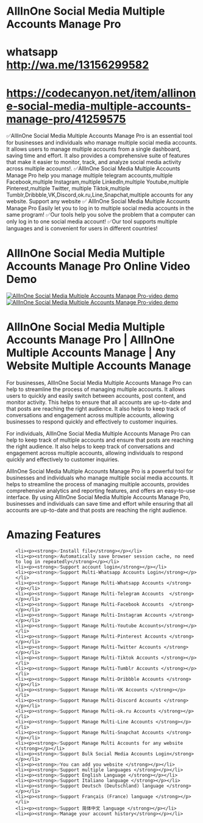 # AllInOne Social Media Multiple Accounts Manage Pro
# whatsapp http://wa.me/13156299582

# https://codecanyon.net/item/allinone-social-media-multiple-accounts-manage-pro/41259575

✅AllInOne Social Media Multiple Accounts Manage Pro is an essential tool for businesses and individuals who manage multiple social media accounts. It allows users to manage multiple accounts from a single dashboard, saving time and effort. It also provides a comprehensive suite of features that make it easier to monitor, track, and analyze social media activity across multiple accounts!.
✅AllInOne Social Media Multiple Accounts Manage Pro help you manage multiple telegram accounts,multiple Facebook,multiple Instagram,multiple LinkedIn,multiple Youtube,multiple Pinterest,multiple Twitter, multiple Tiktok,multiple Tumblr,Dribbble,VK,Discord,ok.ru,Line,Snapchat,multiple accounts for any website.
Support any website
✅ AllInOne Social Media Multiple Accounts Manage Pro Easily let you to log in to multiple social media accounts in the same program!
✅Our tools help you solve the problem that a computer can only log in to one social media account!
✅Our tool supports multiple languages and is convenient for users in different countries!


# AllInOne Social Media Multiple Accounts Manage Pro Online Video Demo 
<a href="https://youtu.be/o8bd0FpoKAM">
    <img src="https://i.ibb.co/xzxBQWw/ytbdemo.png" alt="AllInOne Social Media Multiple Accounts Manage Pro-video demo" />
</a>
<a href="https://youtu.be/o8bd0FpoKAM">
    <img src="https://i.ibb.co/S0yZv2r/watchbtn.jpg" alt="AllInOne Social Media Multiple Accounts Manage Pro-video demo" />
</a>


# AllInOne Social Media Multiple Accounts Manage Pro |	AllInOne Multiple Accounts Manage | Any Website Multiple Accounts Manage 
<p>
    For businesses, AllInOne Social Media Multiple Accounts Manage Pro can help to streamline the process of managing multiple accounts. It allows users to quickly
    and easily switch between accounts, post content, and monitor activity. This helps to ensure that all accounts are up-to-date and that posts are reaching the right audience.
    It also helps to keep track of conversations and engagement across multiple accounts, allowing businesses to respond quickly and effectively to customer inquiries.
</p>
<p>
    For individuals, AllInOne Social Media Multiple Accounts Manage Pro can help to keep track of multiple accounts and ensure that posts are reaching the right audience.
    It also helps to keep track of conversations and engagement across multiple accounts, allowing individuals to respond quickly and effectively to customer inquiries.
</p>
<p>
    AllInOne Social Media Multiple Accounts Manage Pro is a powerful tool for businesses and individuals who manage multiple social media accounts.
    It helps to streamline the process of managing multiple accounts, provides comprehensive analytics and reporting features, and offers an
    easy-to-use interface. By using AllInOne Social Media Multiple Accounts Manage Pro, businesses and individuals can save time and effort
    while ensuring that all accounts are up-to-date and that posts are reaching the right audience.
</p>

 # Amazing Features
<ul>

    <li><p><strong>✅Install file</strong></p></li>
    <li><p><strong>✅Automatically save browser session cache, no need to log in repeatedly</strong></p></li>
    <li><p><strong>✅Support account login</strong></p></li>
    <li><p><strong>✅Support Multi-Whatsapp Accounts Login</strong></p></li>
    <li><p><strong>✅Support Manage Multi-Whatsapp Accounts </strong></p></li>
    <li><p><strong>✅Support Manage Multi-Telegram Accounts  </strong></p></li>
    <li><p><strong>✅Support Manage Multi-Facebook Accounts  </strong></p></li>
    <li><p><strong>✅Support Manage Multi-Instagram Accounts </strong></p></li>
    <li><p><strong>✅Support Manage Multi-Youtube Accounts</strong></p></li>
    <li><p><strong>✅Support Manage Multi-Pinterest Accounts </strong></p></li>
    <li><p><strong>✅Support Manage Multi-Twitter Accounts </strong></p></li>
    <li><p><strong>✅Support Manage Multi-Tiktok Accounts </strong></p></li>
    <li><p><strong>✅Support Manage Multi-Tumblr Accounts </strong></p></li>
    <li><p><strong>✅Support Manage Multi-Dribbble Accounts </strong></p></li>
    <li><p><strong>✅Support Manage Multi-VK Accounts </strong></p></li>
    <li><p><strong>✅Support Manage Multi-Discord Accounts </strong></p></li>
    <li><p><strong>✅Support Manage Multi-ok.ru Accounts </strong></p></li>
    <li><p><strong>✅Support Manage Multi-Line Accounts </strong></p></li>
    <li><p><strong>✅Support Manage Multi-Snapchat Accounts </strong></p></li>
    <li><p><strong>✅Support Manage Multi Accounts for any website </strong></p></li>
    <li><p><strong>✅Support Bulk Social Media Accounts Login</strong></p></li>
    <li><p><strong>✅You can add you website </strong></p></li>
    <li><p><strong>✅Support multiple languages </strong></p></li>
    <li><p><strong>✅Support English Language </strong></p></li>
    <li><p><strong>✅Support Italiano language </strong></p></li>
    <li><p><strong>✅Support Deutsch (Deutschland) language </strong></p></li>
    <li><p><strong>✅Support Français (France) language </strong></p></li>
    <li><p><strong>✅Support 简体中文 language </strong></p></li>
    <li><p><strong>✅Manage your account history</strong></p></li>

</ul>


